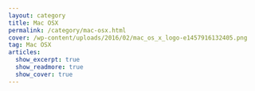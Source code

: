 ```yaml
---
layout: category
title: Mac OSX
permalink: /category/mac-osx.html
cover: /wp-content/uploads/2016/02/mac_os_x_logo-e1457916132405.png
tag: Mac OSX
articles:
  show_excerpt: true
  show_readmore: true
  show_cover: true
---
```

